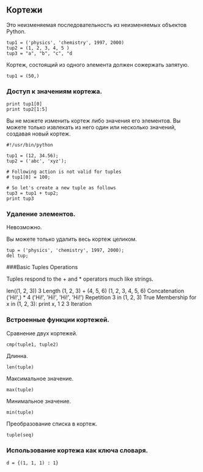 ## Кортежи
 
Это неизменяемая последовательность из неизменяемых объектов Python.

    tup1 = ('physics', 'chemistry', 1997, 2000)
    tup2 = (1, 2, 3, 4, 5 )
    tup3 = "a", "b", "c", "d

Кортеж, состоящий из одного элемента должен сожержать запятую.

    tup1 = (50,)


### Доступ к значениям кортежа.

    print tup1[0]
    print tup2[1:5]

Вы не можете изменить кортеж либо значения его элементов.
Вы можете только извлекать из него один или несколько значений, создавая новый кортеж.


    #!/usr/bin/python

    tup1 = (12, 34.56);
    tup2 = ('abc', 'xyz');

    # Following action is not valid for tuples
    # tup1[0] = 100;

    # So let's create a new tuple as follows
    tup3 = tup1 + tup2;
    print tup3

### Удаление элементов.

Невозможно.

Вы можете только удалить весь кортеж целиком.

    tup = ('physics', 'chemistry', 1997, 2000);
    del tup;

###Basic Tuples Operations

Tuples respond to the + and * operators much like strings.


len((1, 2, 3))	3	Length
(1, 2, 3) + (4, 5, 6)	(1, 2, 3, 4, 5, 6)	Concatenation
('Hi!',) * 4	('Hi!', 'Hi!', 'Hi!', 'Hi!')	Repetition
3 in (1, 2, 3)	True	Membership
for x in (1, 2, 3): print x,	1 2 3	Iteration


### Встроенные функции кортежей.
	
Сравнение двух кортежей.
	
    cmp(tuple1, tuple2)


Длинна.
	

    len(tuple)


Максимальное значение.

	
    max(tuple)


Минимальное значение.
	
    min(tuple)


Преобразование списка в кортеж.
	
    tuple(seq)


### Использование кортежа как ключа словаря.


    d = {(1, 1, 1) : 1}








